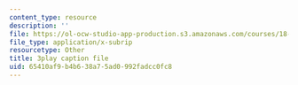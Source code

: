 ```yaml
---
content_type: resource
description: ''
file: https://ol-ocw-studio-app-production.s3.amazonaws.com/courses/18-01sc-single-variable-calculus-fall-2010/65410af9b4b638a75ad0992fadcc0fc8_9v25gg2qJYE.srt
file_type: application/x-subrip
resourcetype: Other
title: 3play caption file
uid: 65410af9-b4b6-38a7-5ad0-992fadcc0fc8
---
```

